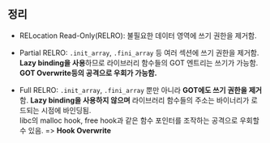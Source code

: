 ## 정리

- RELocation Read-Only(RELRO): 불필요한 데이터 영역에 쓰기 권한을 제거함.

- Partial RELRO: `.init_array`, `.fini_array` 등 여러 섹션에 쓰기 권한을 제거함. **Lazy binding을 사용**하므로 라이브러리 함수들의 GOT 엔트리는 쓰기가 가능함. **GOT Overwrite등의 공격으로 우회가 가능함.**

- Full RELRO: `.init_array`, `.fini_array` 뿐만 아니라 **GOT에도 쓰기 권한을 제거**함. **Lazy binding을 사용하지 않으며** 라이브러리 함수들의 주소는 바이너리가 로드되는 시점에 바인딩됨.   
libc의 malloc hook, free hook과 같은 함수 포인터를 조작하는 공격으로 우회할 수 있음. => **Hook Overwrite**
